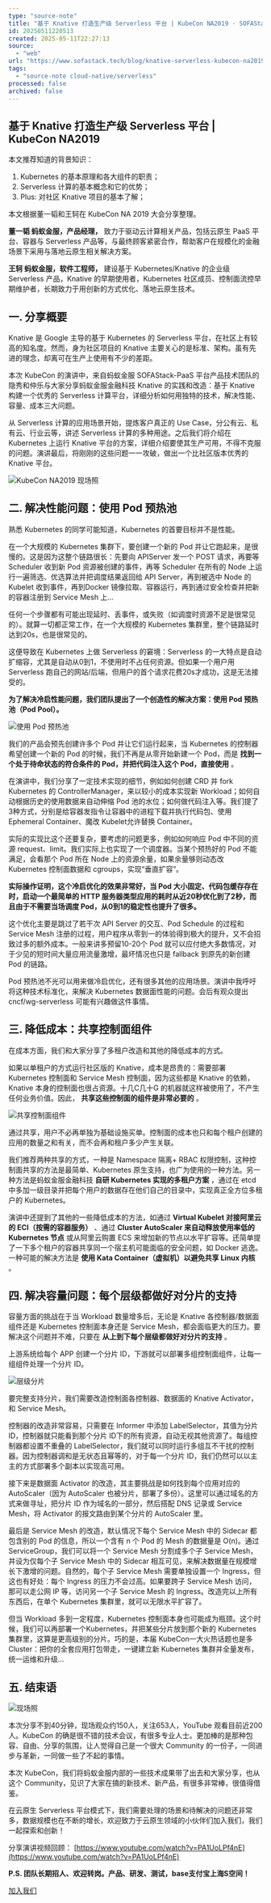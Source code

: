 ```yaml
---
type: "source-note"
title: "基于 Knative 打造生产级 Serverless 平台 | KubeCon NA2019 · SOFAStack"
id: 20250511220513
created: 2025-05-11T22:27:13
source:
  - "web"
url: "https://www.sofastack.tech/blog/knative-serverless-kubecon-na2019/"
tags:
  - "source-note cloud-native/serverless"
processed: false
archived: false
---
```

## 基于 Knative 打造生产级 Serverless 平台 | KubeCon NA2019

本文推荐知道的背景知识：

1. Kubernetes 的基本原理和各大组件的职责；
2. Serverless 计算的基本概念和它的优势；
3. Plus: 对社区 Knative 项目的基本了解；

本文根据董一韬和王轲在 KubeCon NA 2019 大会分享整理。

**董一韬 蚂蚁金服，产品经理，** 致力于驱动云计算相关产品，包括云原生 PaaS 平台、容器与 Serverless 产品等，与最终顾客紧密合作，帮助客户在规模化的金融场景下采用与落地云原生相关解决方案。

**王轲 蚂蚁金服，软件工程师，** 建设基于 Kubernetes/Knative 的企业级 Serverless 产品，Knative 的早期使用者，Kubernetes 社区成员、控制面流控早期维护者，长期致力于用创新的方式优化、落地云原生技术。

## 一. 分享概要

Knative 是 Google 主导的基于 Kubernetes 的 Serverless 平台，在社区上有较高的知名度。然而，身为社区项目的 Knative 主要关心的是标准、架构。虽有先进的理念，却离可在生产上使用有不少的差距。

本次 KubeCon 的演讲中，来自蚂蚁金服 SOFAStack-PaaS 平台产品技术团队的隐秀和仲乐与大家分享蚂蚁金服金融科技 Knative 的实践和改造：基于 Knative 构建一个优秀的 Serverless 计算平台，详细分析如何用独特的技术，解决性能、容量、成本三大问题。

从 Serverless 计算的应用场景开始，提炼客户真正的 Use Case，分公有云、私有云、行业云等，讲述 Serverless 计算的多种用途。之后我们将介绍在 Kubernetes 上运行 Knative 平台的方案，详细介绍要使其生产可用，不得不克服的问题。演讲最后，将刚刚的这些问题一一攻破，做出一个比社区版本优秀的 Knative 平台。

![KubeCon NA2019 现场照](https://cdn.nlark.com/yuque/0/2019/png/226702/1577339092197-365f4a8f-5a81-47a8-81fc-721659699c17.png)

## 二. 解决性能问题：使用 Pod 预热池

熟悉 Kubernetes 的同学可能知道，Kubernetes 的首要目标并不是性能。

在一个大规模的 Kubernetes 集群下，要创建一个新的 Pod 并让它跑起来，是很慢的。这是因为这整个链路很长：先要向 APIServer 发一个 POST 请求，再要等 Scheduler 收到新 Pod 资源被创建的事件，再等 Scheduler 在所有的 Node 上运行一遍筛选、优选算法并把调度结果返回给 API Server，再到被选中 Node 的 Kubelet 收到事件，再到Docker 镜像拉取、容器运行，再到通过安全检查并把新的容器注册到 Service Mesh 上…

任何一个步骤都有可能出现延时、丢事件，或失败（如调度时资源不足是很常见的）。就算一切都正常工作，在一个大规模的 Kubernetes 集群里，整个链路延时达到20s，也是很常见的。

这便导致在 Kubernetes 上做 Serverless 的窘境：Serverless 的一大特点是自动扩缩容，尤其是自动从0到1，不使用时不占任何资源。但如果一个用户用 Serverless 跑自己的网站/后端，但用户的首个请求花费20s才成功，这是无法接受的。

**为了解决冷启性能问题，我们团队提出了一个创造性的解决方案：使用 Pod 预热池（Pod Pool）。**

![使用 Pod 预热池](https://cdn.nlark.com/yuque/0/2019/png/226702/1577339092163-f3079d41-d4c6-47d0-8ba7-f3760ba47278.png)

我们的产品会预先创建许多个 Pod 并让它们运行起来，当 Kubernetes 的控制器希望创建一个新的 Pod 的时候，我们不再是从零开始新建一个 Pod，而是 **找到一个处于待命状态的符合条件的 Pod，并把代码注入这个 Pod，直接使用** 。

在演讲中，我们分享了一定技术实现的细节，例如如何创建 CRD 并 fork Kubernetes 的 ControllerManager，来以较小的成本实现新 Workload；如何自动根据历史的使用数据来自动伸缩 Pod 池的水位；如何做代码注入等。我们提了3种方式，分别是给容器发指令让容器中的进程下载并执行代码包、使用 Ephemeral Container、魔改 Kubelet允许替换 Container。

实际的实现比这个还要复杂，要考虑的问题更多，例如如何响应 Pod 中不同的资源 request、limit。我们实际上也实现了一个调度器。当某个预热好的 Pod 不能满足，会看那个 Pod 所在 Node 上的资源余量，如果余量够则动态改 Kubernetes 控制面数据和 cgroups，实现“垂直扩容”。

**实际操作证明，这个冷启优化的效果非常好，当 Pod 大小固定、代码包缓存存在时，启动一个最简单的 HTTP 服务器类型应用的耗时从近20秒优化到了2秒，而且由于不需要当场调度 Pod，从0到1的稳定性也提升了很多。**

这个优化主要是跳过了若干次 API Server 的交互、Pod Schedule 的过程和 Service Mesh 注册的过程，用户程序从零到一的体验得到极大的提升，又不会招致过多的额外成本。一般来讲多预留10-20个 Pod 就可以应付绝大多数情况，对于少见的短时间大量应用流量激增，最坏情况也只是 fallback 到原先的新创建 Pod 的链路。

Pod 预热池不光可以用来做冷启优化，还有很多其他的应用场景。演讲中我呼吁将这种技术标准化，来解决 Kubernetes 数据面性能的问题。会后有观众提出 cncf/wg-serverless 可能有兴趣做这件事情。

## 三. 降低成本：共享控制面组件

在成本方面，我们和大家分享了多租户改造和其他的降低成本的方式。

如果以单租户的方式运行社区版的 Knative，成本是昂贵的：需要部署 Kubernetes 控制面和 Service Mesh 控制面，因为这些都是 Knative 的依赖，Knative 本身的控制面也很占资源。十几C几十G 的机器就这样被使用了，不产生任何业务价值。因此， **共享这些控制面的组件是非常必要的** 。

![共享控制面组件](https://cdn.nlark.com/yuque/0/2019/png/226702/1577339092181-17c9418f-c8d6-43aa-b6e8-194ffd37be3a.png)

通过共享，用户不必再单独为基础设施买单。控制面的成本也只和每个租户创建的应用的数量之和有关，而不会再和租户多少产生关联。

我们推荐两种共享的方式，一种是 Namespace 隔离+ RBAC 权限控制，这种控制面共享的方法是最简单、Kubernetes 原生支持，也广为使用的一种方法。另一种方法是蚂蚁金服金融科技 **自研 Kubernetes 实现的多租户方案** ，通过在 etcd 中多加一级目录并把每个用户的数据存在他们自己的目录中，实现真正全方位多租户的 Kubernetes。

演讲中还提到了其他的一些降低成本的方法，如通过 **Virtual Kubelet 对接阿里云的 ECI（按需的容器服务）** 、通过 **Cluster AutoScaler 来自动释放使用率低的 Kubernetes 节点** 或从阿里云购置 ECS 来增加新的节点以水平扩容等。还简单提了一下多个租户的容器共享同一个宿主机可能面临的安全问题，如 Docker 逃逸。一种可能的解决方法是 **使用 Kata Container（虚拟机）以避免共享 Linux 内核** 。

## 四. 解决容量问题：每个层级都做好对分片的支持

容量方面的挑战在于当 Workload 数量增多后，无论是 Knative 各控制器/数据面组件还是 Kubernetes 控制面本身还是 Service Mesh，都会面临更大的压力。要解决这个问题并不难，只要在 **从上到下每个层级都做好对分片的支持** 。

上游系统给每个 APP 创建一个分片 ID，下游就可以部署多组控制面组件，让每一组组件处理一个分片 ID。

![层级分片](https://cdn.nlark.com/yuque/0/2019/png/226702/1577339092212-803e1673-2cf2-41a2-ad23-cf714975e14d.png)

要完整支持分片，我们需要改造控制面各控制器、数据面的 Knative Activator，和 Service Mesh。

控制器的改造非常容易，只需要在 Informer 中添加 LabelSelector，其值为分片 ID，控制器就只能看到那个分片 ID下的所有资源，自动无视其他资源了。每组控制器都设置不重叠的 LabelSelector，我们就可以同时运行多组互不干扰的控制器。因为控制器调和是无状态且幂等的，对于每一个分片 ID，我们仍然可以以主主的方式部署多个副本以实现高可用。

接下来是数据面 Activator 的改造，其主要挑战是如何找到每个应用对应的 AutoScaler（因为 AutoScaler 也被分片，部署了多份）。这里可以通过域名的方式来做寻址，把分片 ID 作为域名的一部分，然后搭配 DNS 记录或 Service Mesh，将 Activator 的报文路由到某个分片的 AutoScaler 里。

最后是 Service Mesh 的改造，默认情况下每个 Service Mesh 中的 Sidecar 都包含别的 Pod 的信息，所以一个含有 n 个 Pod 的 Mesh 的数据量是 O(n)。通过 ServiceGroup，我们可以将一个 Service Mesh 分割成多个子 Service Mesh，并设为仅每个子 Service Mesh 中的 Sidecar 相互可见，来解决数据量在规模增长下激增的问题。自然的，每个子 Service Mesh 需要单独设置一个 Ingress，但这也有好处：每个 Ingress 的压力不会过高。如果要跨子 Service Mesh 访问，那可以走公网 IP 等，访问另一个子 Service Mesh 的 Ingress。改造完以上所有东西后，在单个 Kubernetes 集群里，就可以无限水平扩容了。

但当 Workload 多到一定程度，Kubernetes 控制面本身也可能成为瓶颈。这个时候，我们可以再部署一个Kubernetes，并把某些分片放到那个新的 Kubernetes 集群里，这算是更高级别的分片。巧的是，本届 KubeCon一大火热话题也是多 Cluster：把你的全套应用打包带走，一键建立新 Kubernetes 集群并全量发布，统一运维和升级…

## 五. 结束语

![现场照](https://cdn.nlark.com/yuque/0/2019/png/226702/1577339092198-ea778656-8589-4bf0-b032-536c64a4b6bb.png)

本次分享不到40分钟，现场观众约150人，关注653人，YouTube 观看目前近200人。KubeCon 的确是很不错的技术会议，有很多专业人士。更加棒的是那种包容、自由、分享的氛围，让人觉得自己是一个很大 Community 的一份子，一同进步与革新，一同做一些了不起的事情。

本次 KubeCon，我们将蚂蚁金服内部的一些技术成果带了出去和大家分享，也从这个 Community，见识了大家在搞的新技术、新产品，有很多非常棒，很值得借鉴。

在云原生 Serverless 平台模式下，我们需要处理的场景和待解决的问题还非常多，数据规模也在不断的增长，欢迎致力于云原生领域的小伙伴们加入我们，我们一起探索和创新！

分享演讲视频回顾： [https://www.youtube.com/watch?v=PA1UoLPf4nE](https://www.youtube.com/watch?v=PA1UoLPf4nE)

**P.S. 团队长期招人、欢迎转岗。产品、研发、测试，base支付宝上海S空间！**

[加入我们](https://www.sofastack.tech/hr/)